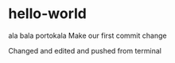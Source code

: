 # hello-world

ala bala portokala
Make our first commit change

Changed and edited and pushed from terminal
